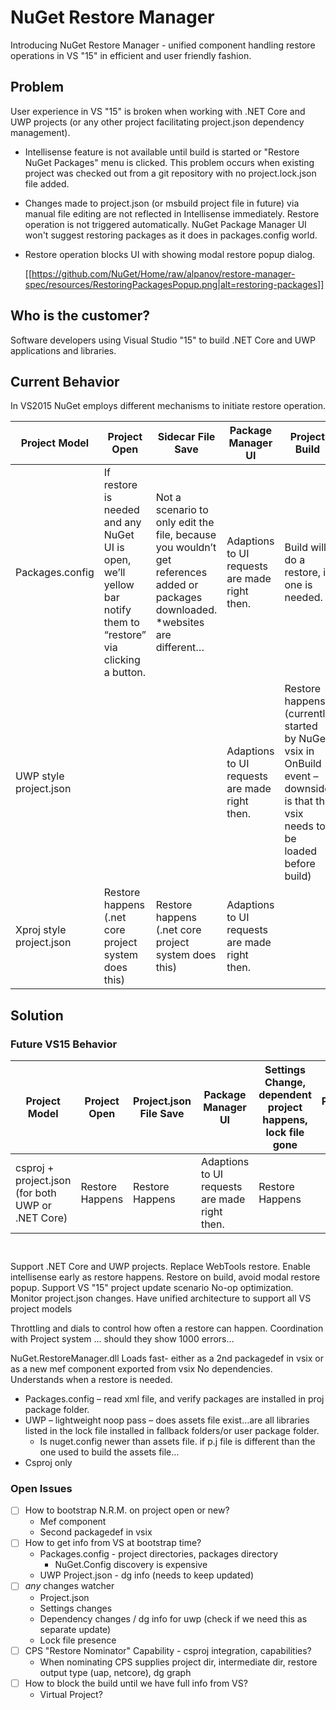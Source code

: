 # NuGet Restore Manager
Introducing NuGet Restore Manager - unified component handling restore operations in VS "15" in efficient and user friendly fashion.

## Problem
User experience in VS "15" is broken when working with .NET Core and UWP projects (or any other project facilitating project.json dependency management). 

- Intellisense feature is not available until build is started or "Restore NuGet Packages" menu is clicked. This problem occurs when existing project was checked out from a git repository with no project.lock.json file added.

- Changes made to project.json (or msbuild project file in future) via manual file editing are not reflected in Intellisense immediately. Restore operation is not triggered automatically. NuGet Package Manager UI won't suggest restoring packages as it does in packages.config world.

- Restore operation blocks UI with showing modal restore popup dialog.

  [[https://github.com/NuGet/Home/raw/alpanov/restore-manager-spec/resources/RestoringPackagesPopup.png|alt=restoring-packages]]

## Who is the customer?
Software developers using Visual Studio "15" to build .NET Core and UWP applications and libraries.

## Current Behavior
In VS2015 NuGet employs different mechanisms to initiate restore operation.

| Project Model | Project Open | Sidecar File Save | Package Manager UI | Project Build |
| --- | --- | --- | --- | --- |
| Packages.config | If restore is needed and any NuGet UI is open, we’ll yellow bar notify them to “restore” via clicking a button. | Not a scenario to only edit the file, because you wouldn’t get references added or packages downloaded. *websites are different… | Adaptions to UI requests are made right then. | Build will do a restore, if one is needed. |
| UWP style project.json | | | Adaptions to UI requests are made right then. | Restore happens (currently started by NuGet vsix in OnBuild event – downside is that the vsix needs to be loaded before build) |
| Xproj style project.json | Restore happens (.net core project system does this) | Restore happens (.net core project system does this) | Adaptions to UI requests are made right then. |
		

## Solution
### Future VS15 Behavior
| Project Model | Project Open | Project.json File Save | Package Manager UI | Settings Change, dependent project happens, lock file gone | Project Build |
| --- | --- | --- | --- | --- | --- |
| csproj + project.json (for both UWP or .NET Core) | Restore Happens | Restore Happens | Adaptions to UI requests are made right then. | Restore Happens | |
	 
Support .NET Core and UWP projects.
Replace WebTools restore.
Enable intellisense early as restore happens.
Restore on build, avoid modal restore popup. 
Support VS "15" project update scenario
No-op optimization.
Monitor project.json changes.
Have unified architecture to support all VS project models

Throttling and dials to control how often a restore can happen.
Coordination with Project system … should they show 1000 errors…

NuGet.RestoreManager.dll
Loads fast- either as a 2nd packagedef in vsix or as a new mef component exported from vsix
No dependencies.
Understands when a restore is needed.
- Packages.config – read xml file, and verify packages are installed in proj package folder.
- UWP – lightweight noop pass – does assets file exist…are all libraries listed in the lock file installed in fallback folders/or user package folder.
	- Is nuget.config newer than assets file. if p.j file is different than the one used to build the assets file…
- Csproj only


### Open Issues
- [ ] How to bootstrap N.R.M. on project open or new?
	- Mef component
	- Second packagedef in vsix
- [ ] How to get info from VS at bootstrap time? 
	- Packages.config - project directories, packages directory
		- NuGet.Config discovery is expensive
	- UWP Project.json - dg info (needs to keep updated)
- [ ] *any* changes watcher
	- Project.json
	- Settings changes
	- Dependency changes / dg info for uwp (check if we need this as separate update)
	- Lock file presence
- [ ] CPS "Restore Nominator" Capability - csproj integration, capabilities?
	- When nominating CPS supplies project dir, intermediate dir, restore output type (uap, netcore), dg graph
- [ ] How to block the build until we have full info from VS?
	- Virtual Project?